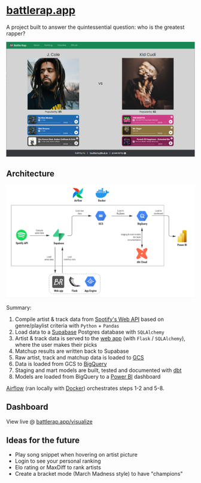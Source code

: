 # [battlerap.app](https://battlerap.app)

A project built to answer the quintessential question: who is the greatest rapper?

![Demo](https://github.com/fuwilliam/battle-rap/blob/main/images/demo.png)

## Architecture

![Architecture](https://github.com/fuwilliam/battle-rap/blob/main/images/architecture.png)

Summary:

1. Compile artist & track data from [Spotify's Web API](https://developer.spotify.com/documentation/web-api/) based on genre/playlist criteria with `Python` + `Pandas`
2. Load data to a [Supabase](https://supabase.com/) Postgres database with `SQLAlchemy`
3. Artist & track data is served to the [web app](https://battle-rap-365403.appspot.com/) (with `Flask` / `SQLAlchemy`), where the user makes their picks
4. Matchup results are written back to Supabase
5. Raw artist, track and matchup data is loaded to [GCS](https://cloud.google.com/storage)
6. Data is loaded from GCS to [BigQuery](https://cloud.google.com/bigquery)
7. Staging and mart models are built, tested and documented with [dbt](https://www.getdbt.com)
8. Models are loaded from BigQuery to a [Power BI](https://powerbi.microsoft.com/) dashboard

[Airflow](https://airflow.apache.org/) (ran locally with [Docker](https://www.docker.com/)) orchestrates steps 1-2 and 5-8.

## Dashboard
View live @ [battlerap.app/visualize](https://battlerap.app/visualize)


## Ideas for the future

- Play song snippet when hovering on artist picture
- Login to see your personal ranking
- Elo rating or MaxDiff to rank artists
- Create a bracket mode (March Madness style) to have "champions"
